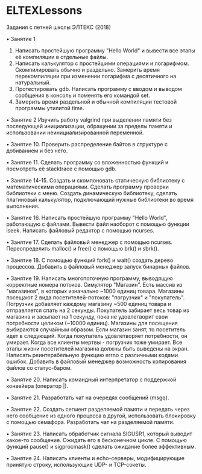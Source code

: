 # ELTEXLessons
Задания с летней школы ЭЛТЕКС (2018)

•	Занятие 1
1. Написать простейшую программу "Hello World" и вывести все этапы её компиляции в отдельные файлы.
2. Написать калькулятор с простейшими операциями и логарифмом. Скомпилировать обычно и раздельно. Замерить время перекомпиляции при     изменении логарифма с десятичного на натуральный.
3. Протестировать gdb. Написать программу с вводом и выводом сообщения в консоль и поменять его командой set.
4. Замерить время раздельной и обычной компиляции тестовой программы утилитой time.

•	Занятие 2
Изучить работу valgrind при выделении памяти без последующей инициализации, обращении за пределы памяти и использовании                 неинициализированной переменной.

•	Занятие 10.
Проверить распределение байтов в структуре с добиванием и без него.

•	Занятие 11.
Сделать программу со вложенностью функций и посмотреть её stacktrace с помощью gdb.

•	Занятие 14-15.
Создать и скомпоновать статическую библиотеку с математическими операциями. Сделать программу проверки библиотеки с меню.
Создать динамическую библиотеку, сделать плагиновый калькулятор, подключающий нужные библиотеки во время выполнения.

•	Занятие 16.
Написать простейшую программу "Hello World", работающую с файлами.
Вывести файл наоборот с помощью функции lseek.
Написать файловый редактор с помощью ncurses.

•	Занятие 17.
Сделать файловый менеджер с помощью ncurses.
Переопределить malloc() и free() с помощью brk() и sbrk().

•	Занятие 18.
С помощью функций fork() и wait() создать дерево процессов.
Добавить в файловый менеджер запуск бинарных файлов.

•	Занятие 19.
Написать многопоточную программу, выводящую корректные номера потоков.
Симулятор "Магазин". Есть массив из "магазинов", в которых изначально ~1000 единиц товара. Магазины посещают 2 вида посетителей-потоков: "погрузчик" и "покупатель". Погрузчик добавляет каждому магазину ~500 единиц товара и отправляется спать на 2 секунды. Покупатель забирает весь товар из магазина и засыпает на 1 секунду, пока не удовлетворит свои потребности целиком (~10000 единиц). Магазины для посещения выбираются случайным образом. Если магазин занят, то посетитель идет в следующий. Когда покупатель удовлетворяет потребности, он умирает. Когда все клиенты мертвы - погрузчик тоже умирает. Все этапы жизни посетителей магазина должны быть выведены на экран.
Написать реинтерабельную функцию errno с различными кодами ошибок.
Добавить в файловый менеджер возможность копирования файлов со статус-баром.

•	Занятие 20.
Написать командный интерпретатор с поддержкой конвейера (оператор |).

•	Занятие 21.
    Разработать чат на очередях сообщений (msgq).

•	Занятие 22.
Создать сегмент разделяемой памяти и передать через него сообщение из одного процесса в другой, использовать блокировку с помощью семафора.
Разработать чат на разделяемой памяти.

•	Занятие 23.
Написать обработчик сигнала SIGUSR1, который выводит какое-то сообщение. Ожидать его в бесконечном цикле.
С помощью функций pause() и sigprocmask() сделать ожидание более эффективным.

•	Занятие 24.
    Написать клиенты и echo-серверы, модифицирующие принятую строку, использующие UDP- и TCP-сокеты.
